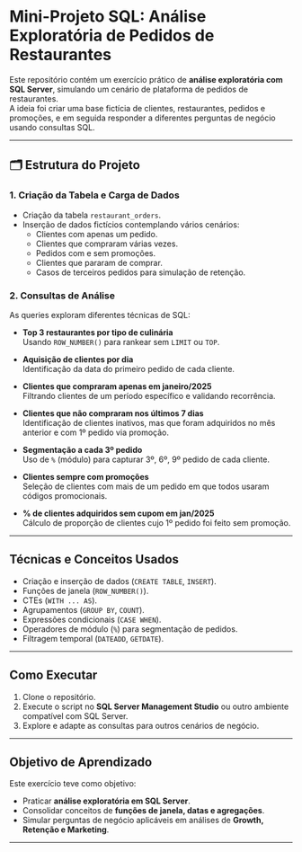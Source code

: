 #  Mini-Projeto SQL: Análise Exploratória de Pedidos de Restaurantes

Este repositório contém um exercício prático de **análise exploratória com SQL Server**, simulando um cenário de plataforma de pedidos de restaurantes.  
A ideia foi criar uma base fictícia de clientes, restaurantes, pedidos e promoções, e em seguida responder a diferentes perguntas de negócio usando consultas SQL.

---

## 🗂 Estrutura do Projeto

### 1. Criação da Tabela e Carga de Dados
- Criação da tabela `restaurant_orders`.
- Inserção de dados fictícios contemplando vários cenários:
  - Clientes com apenas um pedido.
  - Clientes que compraram várias vezes.
  - Pedidos com e sem promoções.
  - Clientes que pararam de comprar.
  - Casos de terceiros pedidos para simulação de retenção.

### 2. Consultas de Análise
As queries exploram diferentes técnicas de SQL:

- **Top 3 restaurantes por tipo de culinária**  
  Usando `ROW_NUMBER()` para rankear sem `LIMIT` ou `TOP`.

- **Aquisição de clientes por dia**  
  Identificação da data do primeiro pedido de cada cliente.

- **Clientes que compraram apenas em janeiro/2025**  
  Filtrando clientes de um período específico e validando recorrência.

- **Clientes que não compraram nos últimos 7 dias**  
  Identificação de clientes inativos, mas que foram adquiridos no mês anterior e com 1º pedido via promoção.

- **Segmentação a cada 3º pedido**  
  Uso de `%` (módulo) para capturar 3º, 6º, 9º pedido de cada cliente.

- **Clientes sempre com promoções**  
  Seleção de clientes com mais de um pedido em que todos usaram códigos promocionais.

- **% de clientes adquiridos sem cupom em jan/2025**  
  Cálculo de proporção de clientes cujo 1º pedido foi feito sem promoção.

---

##  Técnicas e Conceitos Usados
- Criação e inserção de dados (`CREATE TABLE`, `INSERT`).
- Funções de janela (`ROW_NUMBER()`).
- CTEs (`WITH ... AS`).
- Agrupamentos (`GROUP BY`, `COUNT`).
- Expressões condicionais (`CASE WHEN`).
- Operadores de módulo (`%`) para segmentação de pedidos.
- Filtragem temporal (`DATEADD`, `GETDATE`).

---

##  Como Executar
1. Clone o repositório.
2. Execute o script no **SQL Server Management Studio** ou outro ambiente compatível com SQL Server.
3. Explore e adapte as consultas para outros cenários de negócio.

---

##  Objetivo de Aprendizado
Este exercício teve como objetivo:
- Praticar **análise exploratória em SQL Server**.
- Consolidar conceitos de **funções de janela, datas e agregações**.
- Simular perguntas de negócio aplicáveis em análises de **Growth, Retenção e Marketing**.



---

